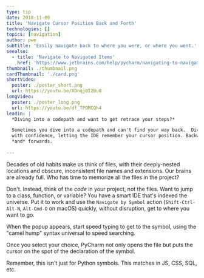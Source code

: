 ```yaml
---
type: tip
date: 2018-11-09
title: 'Navigate Cursor Position Back and Forth'
technologies: []
topics: [navigation]
author: pwe
subtitle: 'Easily navigate back to where you were, or where you went.'
seealso:
  - title: 'Navigate to Navigated Items'
    href: 'https://www.jetbrains.com/help/pycharm/navigating-to-navigated-items.html'
thumbnail: ./thumbnail.png
cardThumbnail: './card.png'
shortVideo:
  poster: ./poster_short.png
  url: https://youtu.be/XDnqj0I2Bu8
longVideo:
  poster: ./poster_long.png
  url: https://youtu.be/df_TPOMCQh4
leadin: |
  *Diving into a codepath and want to get retrace your steps?*

  Sometimes you dive into a codepath and can't find your way back.  Dive 
  with confidence, letting the IDE remember your cursor position. Backwards 
  *and* forwards.
  
---
```


Decades of old habits make us think of files, with their deeply-nested
locations and obscure, inconsistent file names and extensions. Our brains
are already full. Who has time to memorize all the files in the project?

Don't. Instead, think of the _code_ in your project, not the files.
Want to jump to a class, function, or variable? You have a smart IDE
that's indexed the universe. Put it to work and use the
`Navigate by Symbol` action (`Shift-Ctrl-Alt-N`, `Alt-Cmd-O` on
macOS) quickly, without disruption, get to where you want to go.

When the popup appears, start speed typing to get to the symbol, using
the "camel hump" syntax universal to speed searching.

Once you select your choice, PyCharm not only opens the file but
puts the cursor on the spot of the declaration of the symbol.

Remember, this isn't just for Python symbols. This matches in JS, CSS,
SQL, etc.

